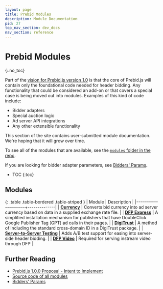 ```yaml
---
layout: page
title: Prebid Modules
description: Module Documentation
pid: 27
top_nav_section: dev_docs
nav_section: reference
---
```


<div class="bs-docs-section" markdown="1">

# Prebid Modules
{:.no_toc}

Part of the [vision for Prebid.js version 1.0](https://github.com/prebid/Prebid.js/issues/891) is that the core of Prebid.js will contain only the foundational code needed for header bidding.  Any functionality that could be considered an add-on or that covers a special case is being moved out into modules.  Examples of this kind of code include:

- Bidder adapters
- Special auction logic
- Ad server API integrations
- Any other extensible functionality

This section of the site contains user-submitted module documentation.  We're hoping that it will grow over time.

To see all of the modules that are available, see the [`modules` folder in the repo](https://github.com/prebid/Prebid.js/tree/master/modules).

If you are looking for bidder adapter parameters, see [Bidders' Params]({{site.baseurl}}/dev-docs/bidders.html).

* TOC
{:toc}

## Modules

{: .table .table-bordered .table-striped }
| Module              | Description  |
|---------------------+--------------|
| [**Currency**]({{site.baseurl}}/dev-docs/modules/currency.html) | Converts bid currency into ad server currency based on data in a supplied exchange rate file. |
| [**DFP Express**]({{site.baseurl}}/dev-docs/modules/dfp_express.html) | A simplified installation mechanism for publishers that have DoubleClick Google Publisher Tag (GPT) ad calls in their pages. |
| [**DigiTrust**]({{site.baseurl}}/dev-docs/modules/digitrust.html) | A method of including the standard cross-domain ID in a DigiTrust package. |
| [**Server-to-Server Testing**]({{site.baseurl}}/dev-docs/modules/s2sTesting.html) | Adds A/B test support for easing into server-side header bidding. |
| [**DFP Video**]({{site.baseurl}}/dev-docs/modules/dfp_video.html) | Required for serving instream video through DFP |

## Further Reading

+ [Prebid.js 1.0.0 Proposal - Intent to Implement](https://github.com/prebid/Prebid.js/issues/891)
+ [Source code of all modules](https://github.com/prebid/Prebid.js/tree/master/modules)
+ [Bidders' Params]({{site.baseurl}}/dev-docs/bidders.html)

</div>
